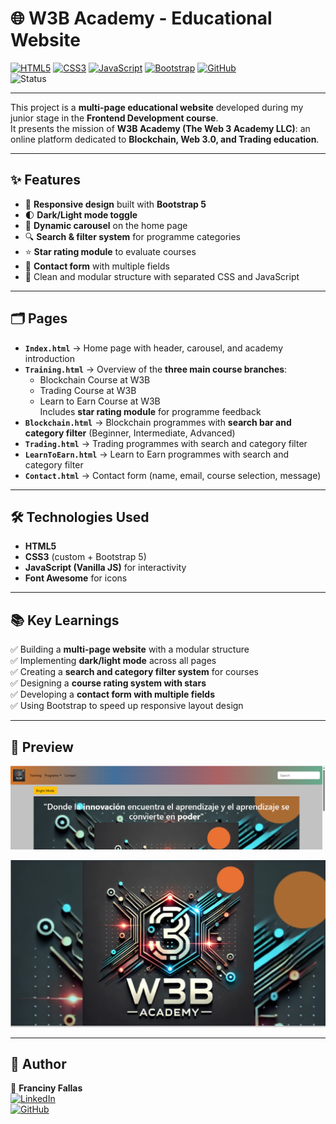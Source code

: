 # 🌐 W3B Academy - Educational Website  

[![HTML5](https://img.shields.io/badge/HTML5-E34F26?style=for-the-badge&logo=html5&logoColor=white)](https://github.com/ffallas91)
[![CSS3](https://img.shields.io/badge/CSS3-1572B6?style=for-the-badge&logo=css3&logoColor=white)](https://github.com/ffallas91)
[![JavaScript](https://img.shields.io/badge/JavaScript-F7DF1E?style=for-the-badge&logo=javascript&logoColor=black)](https://github.com/ffallas91)
[![Bootstrap](https://img.shields.io/badge/Bootstrap-7952B3?style=for-the-badge&logo=bootstrap&logoColor=white)](https://github.com/ffallas91)
[![GitHub](https://img.shields.io/badge/GitHub-181717?style=for-the-badge&logo=github&logoColor=white)](https://github.com/ffallas91)  
![Status](https://img.shields.io/badge/Status-Finished-brightgreen?style=for-the-badge)  

---

This project is a **multi-page educational website** developed during my junior stage in the **Frontend Development course**.  
It presents the mission of **W3B Academy (The Web 3 Academy LLC)**: an online platform dedicated to **Blockchain, Web 3.0, and Trading education**.  

---

## ✨ Features  

- 🎨 **Responsive design** built with **Bootstrap 5**  
- 🌓 **Dark/Light mode toggle**  
- 🎠 **Dynamic carousel** on the home page  
- 🔍 **Search & filter system** for programme categories  
- ⭐ **Star rating module** to evaluate courses  
- 📩 **Contact form** with multiple fields  
- 📂 Clean and modular structure with separated CSS and JavaScript  

---

## 🗂️ Pages  

- **`Index.html`** → Home page with header, carousel, and academy introduction  
- **`Training.html`** → Overview of the **three main course branches**:  
  - Blockchain Course at W3B  
  - Trading Course at W3B  
  - Learn to Earn Course at W3B  
  Includes **star rating module** for programme feedback  
- **`Blockchain.html`** → Blockchain programmes with **search bar and category filter** (Beginner, Intermediate, Advanced)  
- **`Trading.html`** → Trading programmes with search and category filter  
- **`LearnToEarn.html`** → Learn to Earn programmes with search and category filter  
- **`Contact.html`** → Contact form (name, email, course selection, message)  

---

## 🛠️ Technologies Used  

- **HTML5**  
- **CSS3** (custom + Bootstrap 5)  
- **JavaScript (Vanilla JS)** for interactivity  
- **Font Awesome** for icons  

---

## 📚 Key Learnings  

✅ Building a **multi-page website** with a modular structure  
✅ Implementing **dark/light mode** across all pages  
✅ Creating a **search and category filter system** for courses  
✅ Designing a **course rating system with stars**  
✅ Developing a **contact form with multiple fields**  
✅ Using Bootstrap to speed up responsive layout design  

---

## 🚀 Preview  

<p align="center">
  <img src="./Img/Screenshot (23).png" width="700" alt="Website Screenshot 1"/>
</p>

<p align="center">
  <img src="./Img/Screenshot (24).png" width="700" alt="Website Screenshot 2"/>
</p>  

---

## 📩 Author  

👤 **Franciny Fallas**  
[![LinkedIn](https://img.shields.io/badge/LinkedIn-Profile-blue?style=for-the-badge&logo=linkedin)](https://www.linkedin.com/in/franciny-fallas-709253268)  
[![GitHub](https://img.shields.io/badge/GitHub-Portfolio-black?style=for-the-badge&logo=github)]((https://github.com/ffallas91))  

